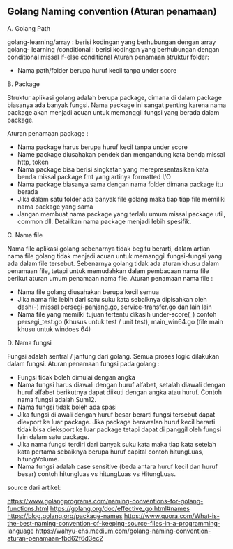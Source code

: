## Golang Naming convention (Aturan penamaan)

A. Golang Path

golang-learning/array : berisi kodingan yang berhubungan dengan array
golang- learning /conditional : berisi kodingan yang berhubungan dengan conditional missal if-else conditional
Aturan penamaan struktur folder:
- Nama path/folder berupa huruf kecil tanpa under score

B. Package

Struktur aplikasi golang adalah berupa package, dimana di dalam package biasanya ada banyak fungsi. Nama package ini sangat penting karena nama package akan menjadi acuan untuk memanggil fungsi yang berada dalam package.

Aturan penamaan package :
- Nama package harus berupa huruf kecil tanpa under score
- Name package diusahakan pendek dan mengandung kata benda missal http, token
- Nama package bisa berisi singkatan yang merepresentasikan kata benda missal package fmt yang artinya formatted I/O
- Nama package biasanya sama dengan nama folder dimana package itu berada
- Jika dalam satu folder ada banyak file golang maka tiap tiap file memiliki nama package yang sama
- Jangan membuat nama package yang terlalu umum missal package util, common dll. Detailkan nama package menjadi lebih spesifik.

C. Nama file

Nama file aplikasi golang sebenarnya tidak begitu berarti, dalam artian nama file golang tidak menjadi acuan untuk memanggil fungsi-fungsi yang ada dalam file tersebut. Sebenarnya golang tidak ada aturan khusu dalam penamaan file, tetapi untuk memudahkan dalam pembacaan nama file berikut aturan umum penamaan nama file.
Aturan penamaan nama file :
- Nama file golang diusahakan berupa kecil semua
- Jika nama file lebih dari satu suku kata sebaiknya dipisahkan oleh dash(-) missal persegi-panjang.go, service-transfer.go dan lain lain
- Nama file yang memilki tujuan tertentu dikasih under-score(_) contoh persegi_test.go (khusus untuk test / unit test), main_win64.go (file main khusu untuk windoes 64)

D. Nama fungsi

Fungsi adalah sentral / jantung dari golang. Semua proses logic dilakukan dalam fungsi.
Aturan penamaan fungsi pada golang :
- Fungsi tidak boleh dimulai dengan angka
- Nama fungsi harus diawali dengan huruf alfabet, setalah diawali dengan huruf alfabet berikutnya dapat diikuti dengan angka atau huruf. Contoh nama fungsi adalah Sum12.
- Nama fungsi tidak boleh ada spasi
- Jika fungsi di awali dengan huruf besar berarti fungsi tersebut dapat diexport ke luar package. Jika package berawalan huruf kecil berarti tidak bisa dieksport ke luar package tetapi dapat di panggil oleh fungsi lain dalam satu package.
- Jika nama fungsi terdiri dari banyak suku kata maka tiap kata setelah kata pertama sebaiknya berupa huruf capital contoh hitungLuas, hitungVolume.
- Nama fungsi adalah case sensitive (beda antara huruf kecil dan huruf besar) contoh hitungluas vs hitungLuas vs HitungLuas.

source dari artikel:

https://www.golangprograms.com/naming-conventions-for-golang-functions.html
https://golang.org/doc/effective_go.html#names
https://blog.golang.org/package-names
https://www.quora.com/What-is-the-best-naming-convention-of-keeping-source-files-in-a-programming-language
https://wahyu-ehs.medium.com/golang-naming-convention-aturan-penamaan-fbd62f6d3ec2

